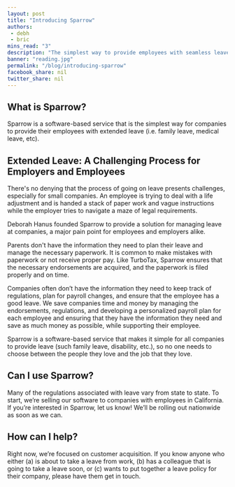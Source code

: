 ```yaml
---
layout: post
title: "Introducing Sparrow"
authors:
 - debh
 - bric
mins_read: "3"
description: "The simplest way to provide employees with seamless leave."
banner: "reading.jpg"
permalink: "/blog/introducing-sparrow"
facebook_share: nil
twitter_share: nil
---
```


## What is Sparrow?

Sparrow is a software-based service that is the simplest way for companies to provide their employees with extended leave (i.e. family leave, medical leave, etc).


## Extended Leave: A Challenging Process for Employers and Employees

There's no denying that the process of going on leave presents challenges, especially for small companies. An employee is trying to deal with a life adjustment and is handed a stack of paper work and vague instructions while the employer tries to navigate a maze of legal requirements.</p>

Deborah Hanus founded Sparrow to provide a solution for managing leave at companies, a major pain point for employees and employers alike.

Parents don't have the information they need to plan their leave and manage the necessary paperwork.  It is common to make mistakes with paperwork or not receive proper pay. Like TurboTax, Sparrow ensures that the necessary endorsements are acquired, and the paperwork is filed properly and on time.

Companies often don’t have the information they need to keep track of regulations, plan for payroll changes, and ensure that the employee has a good leave. We save companies time and money by managing the endorsements, regulations, and developing a personalized payroll plan for each employee and ensuring that they have the information they need and save as much money as possible, while supporting their employee.

<div class="blog-post-quote-wrapper">
  <div class="quote">
    Sparrow is a software-based service that makes it simple for all companies to provide leave (such family leave, disability, etc.), so no one needs to choose between the people they love and the job that they love.
  </div>

  <!-- <div class="author">
    Jessica Jones, Founder/CEO
  </div> -->
</div>

## Can I use Sparrow?

Many of the regulations associated with leave vary from state to state. To start, we’re selling our software to companies with employees in California. If you’re interested in Sparrow, let us know! We’ll be rolling out nationwide as soon as we can.

## How can I help?

Right now, we’re focused on customer acquisition. If you know anyone who either (a) is about to take a leave from work, (b) has a colleague that is going to take a leave soon, or (c) wants to put together a leave policy for their company, please have them get in touch.
